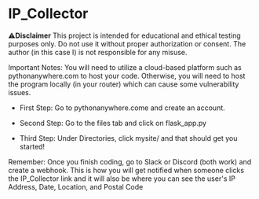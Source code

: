 # IP_Collector
⚠️**Disclaimer** 
This project is intended for educational and ethical testing purposes only. Do not use it without proper authorization or consent. The author (in this case I) is not responsible for any misuse.

Important Notes:
You will need to utilize a cloud-based platform such as pythonanywhere.com to host your code. Otherwise, you will need to host the program locally (in your router) which can cause some vulnerability issues.

- First Step:
Go to pythonanywhere.come and create an account. 

- Second Step:
Go to the files tab and click on flask_app.py

- Third Step:
Under Directories, click mysite/ and that should get you started!

Remember:
Once you finish coding, go to Slack or Discord (both work) and create a webhook. This is how you will get notified when someone clicks the IP_Collector link and it will also be where you can see the user's IP Address, Date, Location, and Postal Code
